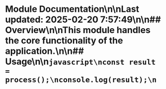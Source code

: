# Module Documentation\n\nLast updated: 2025-02-20 7:57:49\n\n## Overview\n\nThis module handles the core functionality of the application.\n\n## Usage\n\n```javascript\nconst result = process();\nconsole.log(result);\n```

